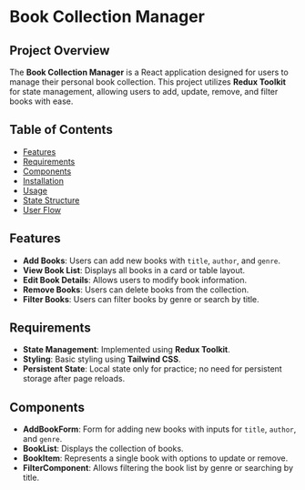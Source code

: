 # Book Collection Manager

## Project Overview

The **Book Collection Manager** is a React application designed for users to
manage their personal book collection. This project utilizes **Redux Toolkit**
for state management, allowing users to add, update, remove, and filter books
with ease.

## Table of Contents

- [Features](#features)
- [Requirements](#requirements)
- [Components](#components)
- [Installation](#installation)
- [Usage](#usage)
- [State Structure](#state-structure)
- [User Flow](#user-flow)

## Features

- **Add Books**: Users can add new books with `title`, `author`, and `genre`.
- **View Book List**: Displays all books in a card or table layout.
- **Edit Book Details**: Allows users to modify book information.
- **Remove Books**: Users can delete books from the collection.
- **Filter Books**: Users can filter books by genre or search by title.

## Requirements

- **State Management**: Implemented using **Redux Toolkit**.
- **Styling**: Basic styling using **Tailwind CSS**.
- **Persistent State**: Local state only for practice; no need for persistent
  storage after page reloads.

## Components

- **AddBookForm**: Form for adding new books with inputs for `title`, `author`,
  and `genre`.
- **BookList**: Displays the collection of books.
- **BookItem**: Represents a single book with options to update or remove.
- **FilterComponent**: Allows filtering the book list by genre or searching by
  title.
